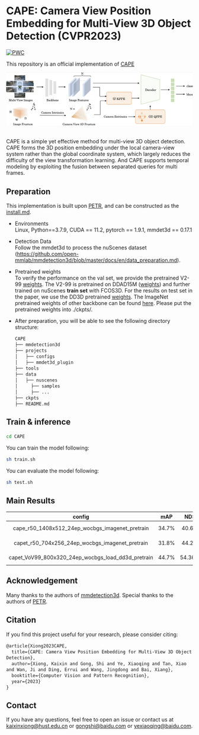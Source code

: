 # CAPE: Camera View Position Embedding for Multi-View 3D Object Detection (CVPR2023)
[![PWC](https://img.shields.io/endpoint.svg?url=https://paperswithcode.com/badge/cape-camera-view-position-embedding-for-multi/3d-object-detection-on-nuscenes-camera-only)](https://paperswithcode.com/sota/3d-object-detection-on-nuscenes-camera-only?p=cape-camera-view-position-embedding-for-multi)

This repository is an official implementation of [CAPE](https://arxiv.org/pdf/2303.10209.pdf) 

<div align="center">
  <img src="figs/overview.png"/>
</div><br/>

CAPE is a simple yet effective method for multi-view 3D object detection.
CAPE forms the 3D position embedding under the local camera-view system rather than the global coordinate system, which largely reduces the difficulty of the view transformation learning. 
And CAPE supports temporal modeling by exploiting the fusion between separated queries for multi frames.


## Preparation
This implementation is built upon [PETR](https://github.com/megvii-research/PETR), and can be constructed as the [install.md](./install.md).

* Environments  
  Linux, Python==3.7.9, CUDA == 11.2, pytorch == 1.9.1, mmdet3d == 0.17.1   

* Detection Data   
Follow the mmdet3d to process the nuScenes dataset (https://github.com/open-mmlab/mmdetection3d/blob/master/docs/en/data_preparation.md).

* Pretrained weights   
To verify the performance on the val set, we provide the pretrained V2-99 [weights](https://drive.google.com/file/d/1ABI5BoQCkCkP4B0pO5KBJ3Ni0tei0gZi/view?usp=sharing). The V2-99 is pretrained on DDAD15M ([weights](https://tri-ml-public.s3.amazonaws.com/github/dd3d/pretrained/depth_pretrained_v99-3jlw0p36-20210423_010520-model_final-remapped.pth)) and further trained on nuScenes **train set** with FCOS3D.  For the results on test set in the paper, we use the DD3D pretrained [weights](https://drive.google.com/drive/folders/1h5bDg7Oh9hKvkFL-dRhu5-ahrEp2lRNN). The ImageNet pretrained weights of other backbone can be found [here](https://github.com/open-mmlab/mmcv/blob/master/mmcv/model_zoo/open_mmlab.json).
Please put the pretrained weights into ./ckpts/. 

* After preparation, you will be able to see the following directory structure:  
  ```
  CAPE
  ├── mmdetection3d
  ├── projects
  │   ├── configs
  │   ├── mmdet3d_plugin
  ├── tools
  ├── data
  │   ├── nuscenes
  │     ├── samples
  │     ├── ...
  ├── ckpts
  ├── README.md
  ```

## Train & inference
```bash
cd CAPE
```
You can train the model following:
```bash
sh train.sh
```
You can evaluate the model following:
```bash
sh test.sh
```

## Main Results
| config                                                | mAP       | NDS      | config  | download  |
|:-----------------------------------------------------:|:---------:|:--------:|:-------:|:---------:|
| cape_r50_1408x512_24ep_wocbgs_imagenet_pretrain       | 34.7%     | 40.6%    |[config](projects/configs/CAPE/cape_r50_1408x512_24ep_wocbgs_imagenet_pretrain.py) | [log](https://drive.google.com/file/d/1FuaByEOMShcntgbRoZv4hJOffIEiUYer/view?usp=share_link) / [checkpoint](https://drive.google.com/file/d/1_4WZzYYHVUso0C6XDJ4m2fg-ZWSRxcBQ/view?usp=share_link)
| capet_r50_704x256_24ep_wocbgs_imagenet_pretrain       | 31.8%     | 44.2%    |[config](projects/configs/CAPE-T/capet_r50_704x256_24ep_wocbgs_imagenet_pretrain.py) | [log](https://drive.google.com/file/d/1iZnnvfp2y4g6azW2PV-4ggIpqiz2jTcv/view?usp=share_link) / [checkpoint](https://drive.google.com/file/d/163MRL60YTPIv7cUcioNsWCMWTBUhjKnA/view?usp=share_link)
| capet_VoV99_800x320_24ep_wocbgs_load_dd3d_pretrain    | 44.7%     | 54.36%    | [config](projects/configs/CAPE-T/capet_VoV99_800x320_24ep_wocbgs_load_dd3d_pretrain.py) | [log](https://drive.google.com/file/d/1c3rY08idaDPE-0pjZQIHyT8aS2G24zAy/view?usp=share_link) / [checkpoint](https://drive.google.com/file/d/1z_GaLVfrNu9PJkyAnyJJUvHCEwBgqt3P/view?usp=share_link)

## Acknowledgement
Many thanks to the authors of [mmdetection3d](https://github.com/open-mmlab/mmdetection3d).
Special thanks to the authors of [PETR](https://github.com/megvii-research/PETR).

## Citation
If you find this project useful for your research, please consider citing: 
```
@article{Xiong2023CAPE,
  title={CAPE: Camera View Position Embedding for Multi-View 3D Object Detection},
  author={Xiong, Kaixin and Gong, Shi and Ye, Xiaoqing and Tan, Xiao and Wan, Ji and Ding, Errui and Wang, Jingdong and Bai, Xiang},
  booktitle={Computer Vision and Pattern Recognition},
  year={2023}
}
```

## Contact
If you have any questions, feel free to open an issue or contact us at kaixinxiong@hust.edu.cn or gongshi@baidu.com or yexiaoqing@baidu.com.
